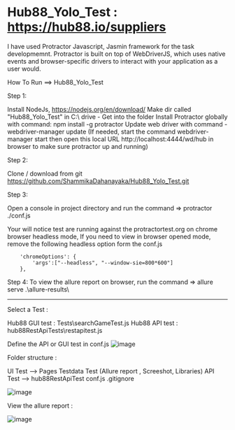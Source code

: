 
# Hub88_Yolo_Test : https://hub88.io/suppliers

I have used Protractor Javascript, Jasmin framework for the task developmemnt. 
Protractor is built on top of WebDriverJS, which uses native events and browser-specific drivers to interact with your application as a user would.

How To Run ==> Hub88_Yolo_Test

Step 1:

Install NodeJs, https://nodejs.org/en/download/
Make dir called "Hub88_Yolo_Test" in C:\ drive - Get into the folder
Install Protractor globally with command: npm install -g protractor
Update web driver with command - webdriver-manager update
(If needed, start the command webdriver-manager start then open this local URL http://localhost:4444/wd/hub in browser to make sure protractor up and running)

Step 2:

Clone / download from git https://github.com/ShammikaDahanayaka/Hub88_Yolo_Test.git

Step 3:

Open a console in project directory and run the command => protractor ./conf.js

Your will notice test are running against the protractortest.org on chrome browser headless mode,
If you need to view in browser opened mode, remove the following headless option form the conf.js

        'chromeOptions': {
            'args':["--headless", "--window-sie=800*600"]
        },
        
Step 4:
To view the allure report on browser, run the command => allure serve .\allure-results\

--------------------------------------------------------------------------------------------------

Select a Test :

Hub88 GUI test : Tests\\searchGameTest.js
Hub88 API test : hub88RestApiTests\\restapitest.js

Define the API or GUI test in conf.js
![image](https://user-images.githubusercontent.com/20240930/198893328-ead217e4-713e-4f7c-9e3f-19a50c0dd212.png)


Folder structure :

UI Test -->
        Pages
        Testdata
        Test
        (Allure report , Screeshot, Libraries)
API Test -->
        hub88RestApiTest
conf.js
.gitignore

![image](https://user-images.githubusercontent.com/20240930/198892467-e51f0e84-47bf-4226-894f-33680f24e32b.png)

View the allure report :

![image](https://user-images.githubusercontent.com/20240930/198892685-b1f24405-454f-422b-a946-89911e01f4cb.png)

